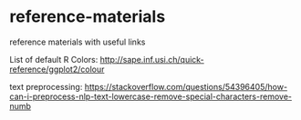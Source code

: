 # reference-materials

reference materials with useful links

List of default R Colors:
http://sape.inf.usi.ch/quick-reference/ggplot2/colour

text preprocessing:
https://stackoverflow.com/questions/54396405/how-can-i-preprocess-nlp-text-lowercase-remove-special-characters-remove-numb
